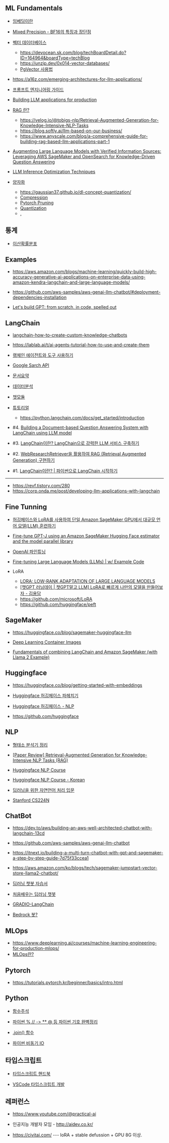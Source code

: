 ## ML Fundamentals ##

* [임베딩이란](https://today-gaze-697915.framer.app/ko/blog/what-is-embedding-and-how-to-use?fbclid=IwAR0_nBjBHq3I96SmbqN0mVLj_rnlbo-YaY6N3kN3yIz8e1DzUuYl6TmDBkw)

* [Mixed Precision - BF16의 특징과 장단점](https://thecho7.tistory.com/entry/Mixed-Precision-BF16%EC%9D%98-%ED%8A%B9%EC%A7%95%EA%B3%BC-%EC%9E%A5%EB%8B%A8%EC%A0%90)

* [벡터 데이터베이스](https://velog.io/@tura/vector-databases)
  - https://devocean.sk.com/blog/techBoardDetail.do?ID=164964&boardType=techBlog
  - https://unzip.dev/0x014-vector-databases/
  - [PgVector 사용법](https://www.timescale.com/blog/postgresql-as-a-vector-database-create-store-and-query-openai-embeddings-with-pgvector/)
     
* https://a16z.com/emerging-architectures-for-llm-applications/

* [프롬프트 엔지니어링 가이드](https://www.promptingguide.ai/kr)

* [Building LLM applications for production](https://huyenchip.com/2023/04/11/llm-engineering.html)

* [RAG 란?](https://tilnote.io/pages/64d2db8aa3d7fc4d28c28d3c)

  * https://velog.io/@tobigs-nlp/Retrieval-Augmented-Generation-for-Knowledge-Intensive-NLP-Tasks
  * https://blog.softly.ai/llm-based-on-our-business/
  * https://www.anyscale.com/blog/a-comprehensive-guide-for-building-rag-based-llm-applications-part-1  


* [Augmenting Large Language Models with Verified Information Sources: Leveraging AWS SageMaker and OpenSearch for Knowledge-Driven Question Answering](https://medium.com/@shankar.arunp/augmenting-large-language-models-with-verified-information-sources-leveraging-aws-sagemaker-and-f6be17fb10a8)

* [LLM Inference Optimization Techniques](https://medium.com/ai-in-plain-english/llm-inference-optimization-techniques-f443e6a48a42)

* [양자화](https://velog.io/@jooh95/%EB%94%A5%EB%9F%AC%EB%8B%9D-Quantization%EC%96%91%EC%9E%90%ED%99%94-%EC%A0%95%EB%A6%AC)
  - https://gaussian37.github.io/dl-concept-quantization/
  - [Compression](https://computing-jhson.tistory.com/26)
  - [Pytorch Pruning](https://computing-jhson.tistory.com/42)
  - [Quantization](https://computing-jhson.tistory.com/65)
  - [,](https://computing-jhson.tistory.com/66)
    

## 통계 ##

* [이산확률분포](https://m.blog.naver.com/algosn/221288016739)


## Examples ##

* https://aws.amazon.com/blogs/machine-learning/quickly-build-high-accuracy-generative-ai-applications-on-enterprise-data-using-amazon-kendra-langchain-and-large-language-models/

* https://github.com/aws-samples/aws-genai-llm-chatbot/#deployment-dependencies-installation

* [Let's build GPT: from scratch, in code, spelled out](https://www.youtube.com/watch?v=kCc8FmEb1nY)
  



## LangChain ###

* [langchain-how-to-create-custom-knowledge-chatbots](https://www.freecodecamp.org/news/langchain-how-to-create-custom-knowledge-chatbots/)

* https://lablab.ai/t/ai-agents-tutorial-how-to-use-and-create-them

* [랭체인 에이전트와 도구 사용하기](https://anpigon.tistory.com/399)

* [Google Sarch API](https://zzaebok.github.io/machine_learning/llm/langchain/)

* [문서요약](https://teddylee777.github.io/langchain/langchain-tutorial-05/)
* [데이터분석](https://teddylee777.github.io/langchain/langchain-tutorial-04/)
* [챗모듈](https://teddylee777.github.io/langchain/langchain-tutorial-03/)
  
* [튜토리얼](https://github.com/gkamradt/langchain-tutorials)
  - https://python.langchain.com/docs/get_started/introduction
  
* #4. [Building a Document-based Question Answering System with LangChain using LLM model](https://medium.com/@nageshmashette32/building-a-document-based-question-answering-system-with-langchain-using-llm-model-fb22e47a965c)

* #3. [LangChain이란? LangChain으로 강력한 LLM 서비스 구축하기](https://hipster4020.tistory.com/189)

* #2. [WebResearchRetriever을 활용하여 RAG (Retrieval Augmented Generation) 구현하기](https://littlefoxdiary.tistory.com/116)

* #1. [LangChain이란? | 파이썬으로 LangChain 시작하기](https://littlefoxdiary.tistory.com/114)


---
* https://revf.tistory.com/280
* https://corp.onda.me/post/developing-llm-applications-with-langchain

## Fine Tunning ##

* [허깅페이스와 LoRA를 사용하여 단일 Amazon SageMaker GPU에서 대규모 언어 모델(LLM) 훈련하기](https://aws.amazon.com/ko/blogs/tech/train-a-large-language-model-on-a-single-amazon-sagemaker-gpu-with-hugging-face-and-lora/)

* [Fine-tune GPT-J using an Amazon SageMaker Hugging Face estimator and the model parallel library](https://aws.amazon.com/ko/blogs/machine-learning/fine-tune-gpt-j-using-an-amazon-sagemaker-hugging-face-estimator-and-the-model-parallel-library/)

* [OpenAI 파인튜닝](https://lsjsj92.tistory.com/656)
 
* [Fine-tuning Large Language Models (LLMs) | w/ Example Code](https://www.youtube.com/watch?v=eC6Hd1hFvos)

* LoRA
  * [LORA: LOW-RANK ADAPTATION OF LARGE LANGUAGE MODELS](https://www.youtube.com/watch?v=BJqwmDpa0wM)
  * [[챗GPT 러닝데이 | 챗GPT말고 LLM] LoRA로 빠르게 나만의 모델을 만들어보자 - 김용담](https://www.youtube.com/watch?v=66GD0Bj5Whk)
  * https://github.com/microsoft/LoRA
  * https://github.com/huggingface/peft 

## SageMaker ##

* https://huggingface.co/blog/sagemaker-huggingface-llm

* [Deep Learning Container Images](https://github.com/aws/deep-learning-containers/blob/master/available_images.md#huggingface-text-generation-inference-containers)

* [Fundamentals of combining LangChain and Amazon SageMaker (with Llama 2 Example)](https://medium.com/@ryanlempka/fundamentals-of-combining-langchain-and-sagemaker-with-a-llama-2-example-694924ab0d92)

## Huggingface ##

* https://huggingface.co/blog/getting-started-with-embeddings

* [Huggingface 허깅페이스 파헤치기](https://hipster4020.tistory.com/172)
* [Huggingface 허깅페이스 - NLP](https://hipster4020.tistory.com/176)
* https://github.com/huggingface
  
## NLP ##

* [형태소 분석기 정리](https://hipster4020.tistory.com/184)

* [[Paper Review] Retrieval-Augmented Generation for Knowledge-Intensive NLP Tasks (RAG)](https://www.youtube.com/watch?v=gtOdvAQk6YU)

* [Huggingface NLP Course](https://huggingface.co/learn/nlp-course/chapter0/1?fw=tf)

* [Huggingface NLP Course - Korean](https://wikidocs.net/book/8056)

* [딥러닝을 위한 자연언어 처리 입문](https://wikidocs.net/book/2155)

* [Stanford CS224N](https://www.youtube.com/playlist?list=PLoROMvodv4rOSH4v6133s9LFPRHjEmbmJ)

## ChatBot ##

* https://dev.to/aws/building-an-aws-well-architected-chatbot-with-langchain-13cd
* https://github.com/aws-samples/aws-genai-llm-chatbot
* https://itnext.io/building-a-multi-turn-chatbot-with-gpt-and-sagemaker-a-step-by-step-guide-7d75f33ccea1
* https://aws.amazon.com/ko/blogs/tech/sagemaker-jumpstart-vector-store-llama2-chatbot/

* [딥러닝 챗봇 자습서](https://hashdork.com/ko/create-a-deep-learning-chatbot-with-python/)

* [처음배우는 딥러닝 챗봇](https://github.com/keiraydev/chatbot)

* [GRADIO-LangChain](https://velog.io/@t_wave/gradiolangchainchatbot)

* [Bedrock 봇?](https://github.com/seungwon2/Bedrock-emotional-cs-bot)


## MLOps ##

* https://www.deeplearning.ai/courses/machine-learning-engineering-for-production-mlops/
* [MLOps란?](https://velog.io/@whattsup_kim/MLOps%EB%9E%80)

## Pytorch ##

* https://tutorials.pytorch.kr/beginner/basics/intro.html

## Python ##

* [함수주석](https://devpouch.tistory.com/189)

* [파이썬 % // -> ** @ 등 파이썬 기호 완벽정리](https://modulabs.co.kr/blog/python-strangethings/)

* [.join() 함수](https://blockdmask.tistory.com/468)

* [파이썬 비동기 IO](https://it-eldorado.tistory.com/159)


## 타입스크립트 ##

* [타입스크립트 핸드북](https://joshua1988.github.io/ts/guide/interfaces.html#%EC%9D%BD%EA%B8%B0-%EC%A0%84%EC%9A%A9-%EB%B0%B0%EC%97%B4)

* [VSCode 타입스크립트 개발](https://mine-it-record.tistory.com/578)
  
## 레퍼런스 ##

* https://www.youtube.com/@practical-ai

* 인공지능 개발자 모임 - http://aidev.co.kr/

* https://civitai.com/          --- loRA + stable defussion + GPU 8G 이상. 
